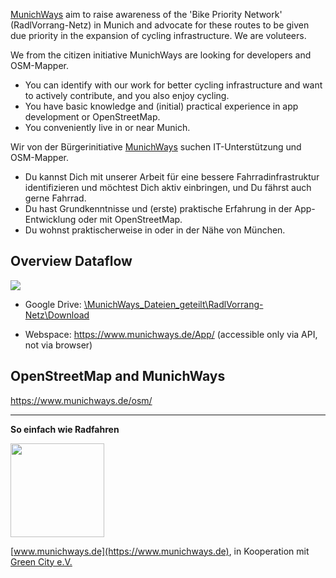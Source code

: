 [MunichWays](https://www.munichways.de/app) aim to raise awareness of the 'Bike Priority Network' (RadlVorrang-Netz) in Munich and advocate for these routes to be given due priority in the expansion of cycling infrastructure.
We are voluteers.

We from the citizen initiative MunichWays are looking for developers and OSM-Mapper.

- You can identify with our work for better cycling infrastructure and want to actively contribute, and you also enjoy cycling.
- You have basic knowledge and (initial) practical experience in app development or OpenStreetMap.
- You conveniently live in or near Munich.
  
Wir von der Bürgerinitiative [MunichWays](https://www.munichways.de/app)  suchen IT-Unterstützung und OSM-Mapper.

- Du kannst Dich mit unserer Arbeit für eine bessere Fahrradinfrastruktur identifizieren und möchtest Dich aktiv einbringen, und Du fährst auch gerne Fahrrad.
- Du hast Grundkenntnisse und (erste) praktische Erfahrung in der App-Entwicklung oder mit OpenStreetMap.
- Du wohnst praktischerweise in oder in der Nähe von München.

## Overview Dataflow
<img src="https://www.munichways.de/img/MunichWays-Overview.drawio.png">

- Google Drive: [\MunichWays_Dateien_geteilt\RadlVorrang-Netz\Download ](https://drive.google.com/drive/folders/1u4Q1dyMuB1n0j2_YgQxiK_xfLVC1VYE9?usp=sharing)

- Webspace: https://www.munichways.de/App/ (accessible only via API, not via browser)

## OpenStreetMap and MunichWays
https://www.munichways.de/osm/

--------------------------------------------

**So einfach wie Radfahren**

<img src="https://www.munichways.de/wp-content/uploads/2020/11/MunichWays_Logo_Web_72dpi.png" height="150">

[www.munichways.de](https://www.munichways.de), in Kooperation mit [Green City e.V.](https://www.greencity.de)

<!--
🧙 Remember, you can do mighty things with the power of [Markdown](https://docs.github.com/github/writing-on-github/getting-started-with-writing-and-formatting-on-github/basic-writing-and-formatting-syntax)
-->
